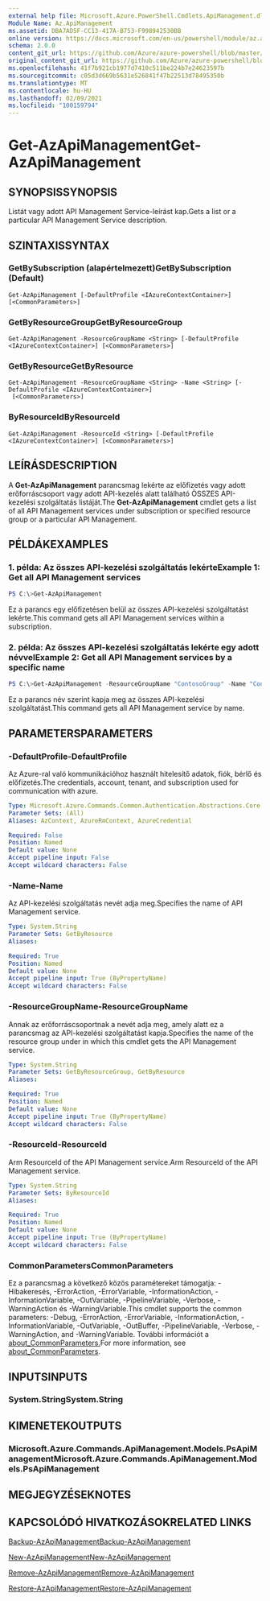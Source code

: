 ```yaml
---
external help file: Microsoft.Azure.PowerShell.Cmdlets.ApiManagement.dll-Help.xml
Module Name: Az.ApiManagement
ms.assetid: DBA7AD5F-CC13-417A-B753-F998942530BB
online version: https://docs.microsoft.com/en-us/powershell/module/az.apimanagement/get-azapimanagement
schema: 2.0.0
content_git_url: https://github.com/Azure/azure-powershell/blob/master/src/ApiManagement/ApiManagement/help/Get-AzApiManagement.md
original_content_git_url: https://github.com/Azure/azure-powershell/blob/master/src/ApiManagement/ApiManagement/help/Get-AzApiManagement.md
ms.openlocfilehash: 41f7b921cb1977d7410c511be224b7e24623597b
ms.sourcegitcommit: c05d3d669b5631e526841f47b22513d78495350b
ms.translationtype: MT
ms.contentlocale: hu-HU
ms.lasthandoff: 02/09/2021
ms.locfileid: "100159794"
---
```

# <span data-ttu-id="1fe8b-101">Get-AzApiManagement</span><span class="sxs-lookup"><span data-stu-id="1fe8b-101">Get-AzApiManagement</span></span>

## <span data-ttu-id="1fe8b-102">SYNOPSIS</span><span class="sxs-lookup"><span data-stu-id="1fe8b-102">SYNOPSIS</span></span>
<span data-ttu-id="1fe8b-103">Listát vagy adott API Management Service-leírást kap.</span><span class="sxs-lookup"><span data-stu-id="1fe8b-103">Gets a list or a particular API Management Service description.</span></span>

## <span data-ttu-id="1fe8b-104">SZINTAXIS</span><span class="sxs-lookup"><span data-stu-id="1fe8b-104">SYNTAX</span></span>

### <span data-ttu-id="1fe8b-105">GetBySubscription (alapértelmezett)</span><span class="sxs-lookup"><span data-stu-id="1fe8b-105">GetBySubscription (Default)</span></span>
```
Get-AzApiManagement [-DefaultProfile <IAzureContextContainer>] [<CommonParameters>]
```

### <span data-ttu-id="1fe8b-106">GetByResourceGroup</span><span class="sxs-lookup"><span data-stu-id="1fe8b-106">GetByResourceGroup</span></span>
```
Get-AzApiManagement -ResourceGroupName <String> [-DefaultProfile <IAzureContextContainer>] [<CommonParameters>]
```

### <span data-ttu-id="1fe8b-107">GetByResource</span><span class="sxs-lookup"><span data-stu-id="1fe8b-107">GetByResource</span></span>
```
Get-AzApiManagement -ResourceGroupName <String> -Name <String> [-DefaultProfile <IAzureContextContainer>]
 [<CommonParameters>]
```

### <span data-ttu-id="1fe8b-108">ByResourceId</span><span class="sxs-lookup"><span data-stu-id="1fe8b-108">ByResourceId</span></span>
```
Get-AzApiManagement -ResourceId <String> [-DefaultProfile <IAzureContextContainer>] [<CommonParameters>]
```

## <span data-ttu-id="1fe8b-109">LEÍRÁS</span><span class="sxs-lookup"><span data-stu-id="1fe8b-109">DESCRIPTION</span></span>
<span data-ttu-id="1fe8b-110">A **Get-AzApiManagement** parancsmag lekérte az előfizetés vagy adott erőforráscsoport vagy adott API-kezelés alatt található ÖSSZES API-kezelési szolgáltatás listáját.</span><span class="sxs-lookup"><span data-stu-id="1fe8b-110">The **Get-AzApiManagement** cmdlet gets a list of all API Management services under subscription or specified resource group or a particular API Management.</span></span>

## <span data-ttu-id="1fe8b-111">PÉLDÁK</span><span class="sxs-lookup"><span data-stu-id="1fe8b-111">EXAMPLES</span></span>

### <span data-ttu-id="1fe8b-112">1. példa: Az összes API-kezelési szolgáltatás lekérte</span><span class="sxs-lookup"><span data-stu-id="1fe8b-112">Example 1: Get all API Management services</span></span>
```powershell
PS C:\>Get-AzApiManagement
```

<span data-ttu-id="1fe8b-113">Ez a parancs egy előfizetésen belül az összes API-kezelési szolgáltatást lekérte.</span><span class="sxs-lookup"><span data-stu-id="1fe8b-113">This command gets all API Management services within a subscription.</span></span>

### <span data-ttu-id="1fe8b-114">2. példa: Az összes API-kezelési szolgáltatás lekérte egy adott névvel</span><span class="sxs-lookup"><span data-stu-id="1fe8b-114">Example 2: Get all API Management services by a specific name</span></span>
```powershell
PS C:\>Get-AzApiManagement -ResourceGroupName "ContosoGroup" -Name "ContosoApi"
```

<span data-ttu-id="1fe8b-115">Ez a parancs név szerint kapja meg az összes API-kezelési szolgáltatást.</span><span class="sxs-lookup"><span data-stu-id="1fe8b-115">This command gets all API Management service by name.</span></span>

## <span data-ttu-id="1fe8b-116">PARAMETERS</span><span class="sxs-lookup"><span data-stu-id="1fe8b-116">PARAMETERS</span></span>

### <span data-ttu-id="1fe8b-117">-DefaultProfile</span><span class="sxs-lookup"><span data-stu-id="1fe8b-117">-DefaultProfile</span></span>
<span data-ttu-id="1fe8b-118">Az Azure-ral való kommunikációhoz használt hitelesítő adatok, fiók, bérlő és előfizetés.</span><span class="sxs-lookup"><span data-stu-id="1fe8b-118">The credentials, account, tenant, and subscription used for communication with azure.</span></span>

```yaml
Type: Microsoft.Azure.Commands.Common.Authentication.Abstractions.Core.IAzureContextContainer
Parameter Sets: (All)
Aliases: AzContext, AzureRmContext, AzureCredential

Required: False
Position: Named
Default value: None
Accept pipeline input: False
Accept wildcard characters: False
```

### <span data-ttu-id="1fe8b-119">-Name</span><span class="sxs-lookup"><span data-stu-id="1fe8b-119">-Name</span></span>
<span data-ttu-id="1fe8b-120">Az API-kezelési szolgáltatás nevét adja meg.</span><span class="sxs-lookup"><span data-stu-id="1fe8b-120">Specifies the name of API Management service.</span></span>

```yaml
Type: System.String
Parameter Sets: GetByResource
Aliases:

Required: True
Position: Named
Default value: None
Accept pipeline input: True (ByPropertyName)
Accept wildcard characters: False
```

### <span data-ttu-id="1fe8b-121">-ResourceGroupName</span><span class="sxs-lookup"><span data-stu-id="1fe8b-121">-ResourceGroupName</span></span>
<span data-ttu-id="1fe8b-122">Annak az erőforráscsoportnak a nevét adja meg, amely alatt ez a parancsmag az API-kezelési szolgáltatást kapja.</span><span class="sxs-lookup"><span data-stu-id="1fe8b-122">Specifies the name of the resource group under in which this cmdlet gets the API Management service.</span></span>

```yaml
Type: System.String
Parameter Sets: GetByResourceGroup, GetByResource
Aliases:

Required: True
Position: Named
Default value: None
Accept pipeline input: True (ByPropertyName)
Accept wildcard characters: False
```

### <span data-ttu-id="1fe8b-123">-ResourceId</span><span class="sxs-lookup"><span data-stu-id="1fe8b-123">-ResourceId</span></span>
<span data-ttu-id="1fe8b-124">Arm ResourceId of the API Management service.</span><span class="sxs-lookup"><span data-stu-id="1fe8b-124">Arm ResourceId of the API Management service.</span></span>

```yaml
Type: System.String
Parameter Sets: ByResourceId
Aliases:

Required: True
Position: Named
Default value: None
Accept pipeline input: True (ByPropertyName)
Accept wildcard characters: False
```

### <span data-ttu-id="1fe8b-125">CommonParameters</span><span class="sxs-lookup"><span data-stu-id="1fe8b-125">CommonParameters</span></span>
<span data-ttu-id="1fe8b-126">Ez a parancsmag a következő közös paramétereket támogatja: -Hibakeresés, -ErrorAction, -ErrorVariable, -InformationAction, -InformationVariable, -OutVariable, -PipelineVariable, -Verbose, -WarningAction és -WarningVariable.</span><span class="sxs-lookup"><span data-stu-id="1fe8b-126">This cmdlet supports the common parameters: -Debug, -ErrorAction, -ErrorVariable, -InformationAction, -InformationVariable, -OutVariable, -OutBuffer, -PipelineVariable, -Verbose, -WarningAction, and -WarningVariable.</span></span> <span data-ttu-id="1fe8b-127">További információt a [about_CommonParameters.](http://go.microsoft.com/fwlink/?LinkID=113216)</span><span class="sxs-lookup"><span data-stu-id="1fe8b-127">For more information, see [about_CommonParameters](http://go.microsoft.com/fwlink/?LinkID=113216).</span></span>

## <span data-ttu-id="1fe8b-128">INPUTS</span><span class="sxs-lookup"><span data-stu-id="1fe8b-128">INPUTS</span></span>

### <span data-ttu-id="1fe8b-129">System.String</span><span class="sxs-lookup"><span data-stu-id="1fe8b-129">System.String</span></span>

## <span data-ttu-id="1fe8b-130">KIMENETEK</span><span class="sxs-lookup"><span data-stu-id="1fe8b-130">OUTPUTS</span></span>

### <span data-ttu-id="1fe8b-131">Microsoft.Azure.Commands.ApiManagement.Models.PsApiManagement</span><span class="sxs-lookup"><span data-stu-id="1fe8b-131">Microsoft.Azure.Commands.ApiManagement.Models.PsApiManagement</span></span>

## <span data-ttu-id="1fe8b-132">MEGJEGYZÉSEK</span><span class="sxs-lookup"><span data-stu-id="1fe8b-132">NOTES</span></span>

## <span data-ttu-id="1fe8b-133">KAPCSOLÓDÓ HIVATKOZÁSOK</span><span class="sxs-lookup"><span data-stu-id="1fe8b-133">RELATED LINKS</span></span>

[<span data-ttu-id="1fe8b-134">Backup-AzApiManagement</span><span class="sxs-lookup"><span data-stu-id="1fe8b-134">Backup-AzApiManagement</span></span>](./Backup-AzApiManagement.md)

[<span data-ttu-id="1fe8b-135">New-AzApiManagement</span><span class="sxs-lookup"><span data-stu-id="1fe8b-135">New-AzApiManagement</span></span>](./New-AzApiManagement.md)

[<span data-ttu-id="1fe8b-136">Remove-AzApiManagement</span><span class="sxs-lookup"><span data-stu-id="1fe8b-136">Remove-AzApiManagement</span></span>](./Remove-AzApiManagement.md)

[<span data-ttu-id="1fe8b-137">Restore-AzApiManagement</span><span class="sxs-lookup"><span data-stu-id="1fe8b-137">Restore-AzApiManagement</span></span>](./Restore-AzApiManagement.md)


